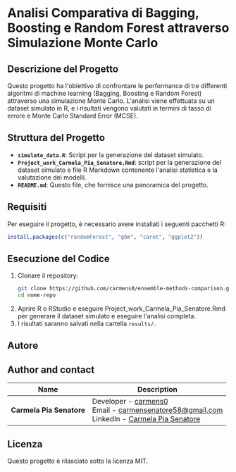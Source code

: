 
# Analisi Comparativa di Bagging, Boosting e Random Forest attraverso Simulazione Monte Carlo

## Descrizione del Progetto
Questo progetto ha l'obiettivo di confrontare le performance di tre differenti algoritmi di machine learning (Bagging, Boosting e Random Forest) attraverso una simulazione Monte Carlo. L'analisi viene effettuata su un dataset simulato in R, e i risultati vengono valutati in termini di tasso di errore e Monte Carlo Standard Error (MCSE).

## Struttura del Progetto
- **`simulate_data.R`**: Script per la generazione del dataset simulato.
- **`Project_work_Carmela_Pia_Senatore.Rmd`**: script per la generazione del dataset simulato e file R Markdown contenente l'analisi statistica e la valutazione dei modelli.
- **`README.md`**: Questo file, che fornisce una panoramica del progetto.

## Requisiti
Per eseguire il progetto, è necessario avere installati i seguenti pacchetti R:
```r
install.packages(c("randomForest", "gbm", "caret", "ggplot2"))
```

## Esecuzione del Codice
1. Clonare il repository:
   ```sh
   git clone https://github.com/carmens0/ensemble-methods-comparison.git
   cd nome-repo
   ```
2. Aprire R o RStudio e eseguire Project_work_Carmela_Pia_Senatore.Rmd per generare il dataset simulato e eseguire l'analisi completa.
3. I risultati saranno salvati nella cartella `results/`.

## Autore



## Author and contact 

| Name                | Description                                                                                       |
|---------------------|---------------------------------------------------------------------------------------------------|
| **Carmela Pia Senatore** | Developer - [carmens0](https://github.com/carmens0) <br> Email - [carmensenatore58@gmail.com](mailto:carmensenatore58@gmail.com) <br> LinkedIn - [Carmela Pia Senatore](https://linkedin.com/in/carmela-pia-senatore-ba1797207) |


## Licenza
Questo progetto è rilasciato sotto la licenza MIT.

